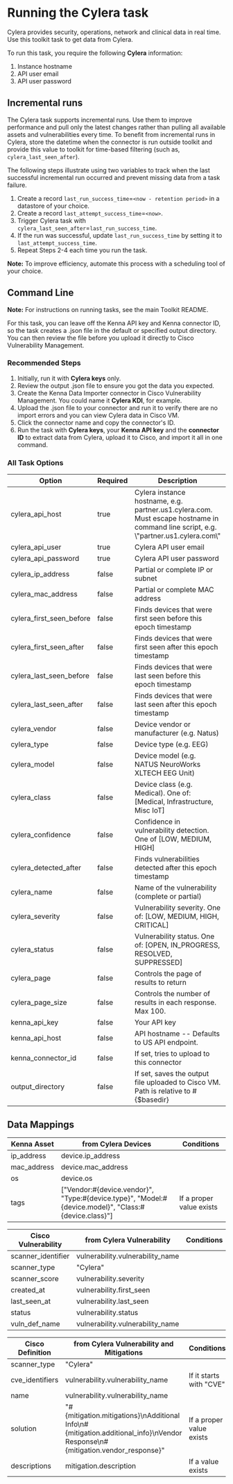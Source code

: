 # Running the Cylera task

Cylera provides security, operations, network and clinical data in real time. Use this toolkit task to get data from Cylera.

To run this task, you require the following **Cylera** information:

1. Instance hostname
2. API user email
3. API user password

## Incremental runs

The Cylera task supports incremental runs. Use them to improve performance and pull only the latest changes rather than pulling all available assets and vulnerabilities every time. To benefit from incremental runs in Cylera, store the datetime when the connector is run outside toolkit and provide this value to toolkit for time-based filtering (such as, `cylera_last_seen_after`).

The following steps illustrate using two variables to track when the last successful incremental run occurred and prevent missing data from a task failure.

1. Create a record `last_run_success_time`=`<now - retention period>` in a datastore of your choice.
2. Create a record `last_attempt_success_time`=`<now>`.
3. Trigger Cylera task with `cylera_last_seen_after`=`last_run_success_time`.
4. If the run was successful, update `last_run_success_time` by setting it to `last_attempt_success_time`.
5. Repeat Steps 2-4 each time you run the task.

**Note:** To improve efficiency, automate this process with a scheduling tool of your choice.

## Command Line

**Note:** For instructions on running tasks, see the main Toolkit README.

For this task, you can leave off the Kenna API key and Kenna connector ID, so the task creates a .json file in the default or specified output directory. You can then review the file before you upload it directly to Cisco Vulnerability Management.

### Recommended Steps

1. Initially, run it with **Cylera keys** only.
2. Review the output .json file to ensure you got the data you expected.
3. Create the Kenna Data Importer connector in Cisco Vulnerability Management. You could name it **Cylera KDI**, for example.
4. Upload the .json file to your connector and run it to verify there are no import errors and you can view Cylera data in Cisco VM.
5. Click the connector name and copy the connector's ID.
6. Run the task with **Cylera keys**, your **Kenna API key** and the **connector ID** to extract data from Cylera, upload it to Cisco, and import it all in one command.

### All Task Options

| Option | Required | Description | default |
| --- | --- | --- | --- |
| cylera_api_host | true | Cylera instance hostname, e.g. partner.us1.cylera.com. Must escape hostname in command line script, e.g. \\"partner.us1.cylera.com\\" | n/a |
| cylera_api_user | true | Cylera API user email | n/a |
| cylera_api_password | true | Cylera API user password | n/a |
| cylera_ip_address | false | Partial or complete IP or subnet | n/a |
| cylera_mac_address | false | Partial or complete MAC address | n/a |
| cylera_first_seen_before | false | Finds devices that were first seen before this epoch timestamp | n/a |
| cylera_first_seen_after | false | Finds devices that were first seen after this epoch timestamp | n/a |
| cylera_last_seen_before | false | Finds devices that were last seen before this epoch timestamp | n/a |
| cylera_last_seen_after | false | Finds devices that were last seen after this epoch timestamp | n/a |
| cylera_vendor | false | Device vendor or manufacturer (e.g. Natus) | n/a |
| cylera_type | false | Device type (e.g. EEG) | n/a |
| cylera_model | false | Device model (e.g. NATUS NeuroWorks XLTECH EEG Unit) | n/a |
| cylera_class | false | Device class (e.g. Medical). One of: [Medical, Infrastructure, Misc IoT] | n/a |
| cylera_confidence | false | Confidence in vulnerability detection. One of [LOW, MEDIUM, HIGH] | n/a |
| cylera_detected_after | false | Finds vulnerabilities detected after this epoch timestamp | n/a |
| cylera_name | false | Name of the vulnerability (complete or partial) | n/a |
| cylera_severity | false | Vulnerability severity. One of: [LOW, MEDIUM, HIGH, CRITICAL] | n/a |
| cylera_status | false | Vulnerability status. One of: [OPEN, IN_PROGRESS, RESOLVED, SUPPRESSED] | n/a |
| cylera_page | false | Controls the page of results to return | 0 |
| cylera_page_size | false | Controls the number of results in each response. Max 100. | 100 |
| kenna_api_key | false | Your API key | n/a |
| kenna_api_host | false | API hostname -- Defaults to US API endpoint. | api.kennasecurity.com |
| kenna_connector_id | false | If set, tries to upload to this connector | n/a |
| output_directory | false | If set, saves the output file uploaded to Cisco VM. Path is relative to #{$basedir} | output/cylera |

## Data Mappings

| Kenna Asset | from Cylera Devices | Conditions |
| --- | --- | --- |
| ip_address | device.ip_address | |
| mac_address | device.mac_address | |
| os | device.os | |
| tags | ["Vendor:#{device.vendor}", "Type:#{device.type}", "Model:#{device.model}", "Class:#{device.class}"] | If a proper value exists |

| Cisco Vulnerability | from Cylera Vulnerability | Conditions |
| --- | --- | --- |
| scanner_identifier | vulnerability.vulnerability_name | |
| scanner_type | "Cylera" | |
| scanner_score | vulnerability.severity | |
| created_at | vulnerability.first_seen | |
| last_seen_at | vulnerability.last_seen | |
| status | vulnerability.status | |
| vuln_def_name | vulnerability.vulnerability_name | |

| Cisco Definition | from Cylera Vulnerability and Mitigations | Conditions |
| --- | --- | --- |
| scanner_type | "Cylera" | |
| cve_identifiers | vulnerability.vulnerability_name | If it starts with "CVE" |
| name | vulnerability.vulnerability_name | |
| solution | "#{mitigation.mitigations}\nAdditional Info\n#{mitigation.additional_info}\nVendor Response\n#{mitigation.vendor_response}" | If a proper value exists |
| descriptions | mitigation.description | If a value exists |
